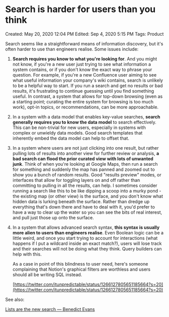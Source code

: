 # Search is harder for users than you think

Created: May 20, 2020 12:04 PM
Edited: Sep 4, 2020 5:15 PM
Tags: Product

Search seems like a straightforward means of information discovery, but it's often harder to use than engineers realise. Some issues include:

1. **Search requires you know to what you're looking for**. And you might not know, if you're a new user just trying to see what information a system contains, or if you don't know the exact way to phrase your question. For example, if you're a new Confluence user aiming to see what useful information your company's wiki contains, search is unlikely to be a helpful way to start. If you run a search and get no results or bad results, it's frustrating to continue guessing until you find something useful. In contrast, a system that allows for top-down browsing (even as a starting point; curating the entire system for browsing is too much work), opt-in topics, or recommendations, can be more approachable.
2. In a system with a data model that enables key-value searches, **search generally requires you to know the data model** to search effectively. This can be non-trivial for new users, especially in systems with complex or unwieldy data models. Good search templates that inherently embed the data model can help to offset that.
3. In a system where users are not just clicking into one result, but rather pulling lots of results into another view for further review or analysis, **a bad search can flood the prior curated view with lots of unwanted junk**. Think of when you're looking at Google Maps, then run a search for something and suddenly the map has panned and zoomed out to show you a bunch of random results. Good "results preview" modes, or interfaces that allow for toggling layers on and off rather than committing to pulling in all the results, can help. I sometimes consider running a search like this to be like dipping a scoop into a murky pond - the existing map (or other view) is the surface, and you don't know what hidden data is lurking beneath the surface. Rather than dredge up everything that's down there and have to deal with it, you'd prefer to have a way to clear up the water so you can see the bits of real interest, and pull just those up onto the surface.
4. In a system that allows advanced search syntax, **this syntax is usually more alien to users than engineers realise**. Even Boolean logic can be a little weird, and once you start trying to account for interactions (what happens if I put a wildcard inside an exact match?), users will lose track and their searches will not be doing what they think. Query builders can help with this.

    As a case in point of this blindness to user need, here's someone complaining that Notion's graphical filters are worthless and users should all be writing SQL instead.

    [https://twitter.com/itunpredictable/status/1266127805651185664?s=20](https://twitter.com/itunpredictable/status/1266127805651185664?s=20)

See also:

[Lists are the new search — Benedict Evans](../References%2044e0a6dd2a7a456b83710224626907e7/Lists%20are%20the%20new%20search%20%E2%80%94%20Benedict%20Evans%201cb2e73c7ccc4a6aba0163457435bff4.md)